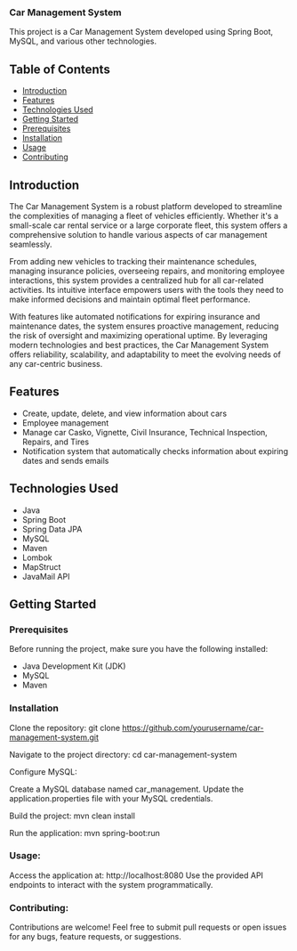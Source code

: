### Car Management System

This project is a Car Management System developed using Spring Boot, MySQL, and various other technologies.

## Table of Contents

- [Introduction](#introduction)
- [Features](#features)
- [Technologies Used](#technologies-used)
- [Getting Started](#getting-started)
- [Prerequisites](#prerequisites)
- [Installation](#installation)
- [Usage](#usage)
- [Contributing](#contributing)

## Introduction

The Car Management System is a robust platform developed to streamline the complexities of managing a fleet of vehicles efficiently.
Whether it's a small-scale car rental service or a large corporate fleet, this system offers a comprehensive solution to handle various aspects of car management seamlessly.

From adding new vehicles to tracking their maintenance schedules, managing insurance policies, overseeing repairs, and monitoring employee interactions, this system provides a centralized hub for all car-related activities. 
Its intuitive interface empowers users with the tools they need to make informed decisions and maintain optimal fleet performance.

With features like automated notifications for expiring insurance and maintenance dates, the system ensures proactive management, reducing the risk of oversight and maximizing operational uptime.
By leveraging modern technologies and best practices, the Car Management System offers reliability, scalability, and adaptability to meet the evolving needs of any car-centric business.

## Features
- Create, update, delete, and view information about cars
- Employee management
- Manage car Casko, Vignette, Civil Insurance, Technical Inspection, Repairs, and Tires
- Notification system that automatically checks information about expiring dates and sends emails
## Technologies Used

- Java
- Spring Boot
- Spring Data JPA
- MySQL
- Maven
- Lombok
- MapStruct
- JavaMail API

## Getting Started

### Prerequisites

Before running the project, make sure you have the following installed:

- Java Development Kit (JDK)
- MySQL
- Maven

### Installation
Clone the repository:
git clone https://github.com/yourusername/car-management-system.git

Navigate to the project directory:
cd car-management-system

Configure MySQL:

Create a MySQL database named car_management.
Update the application.properties file with your MySQL credentials.

Build the project:
mvn clean install

Run the application:
mvn spring-boot:run

### Usage:
Access the application at: http://localhost:8080
Use the provided API endpoints to interact with the system programmatically.

### Contributing:
Contributions are welcome! Feel free to submit pull requests or open issues for any bugs, feature requests, or suggestions.
